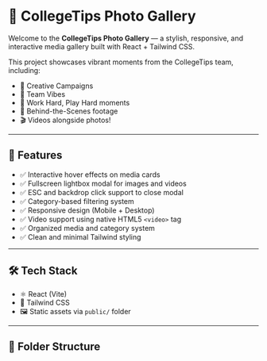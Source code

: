 # 📸 CollegeTips Photo Gallery

Welcome to the **CollegeTips Photo Gallery** — a stylish, responsive, and interactive media gallery built with React + Tailwind CSS.

This project showcases vibrant moments from the CollegeTips team, including:
- 🎨 Creative Campaigns  
- 🤝 Team Vibes  
- 🥳 Work Hard, Play Hard moments  
- 🎥 Behind-the-Scenes footage  
- 🎬 Videos alongside photos!

---

## 🚀 Features

- ✅ Interactive hover effects on media cards
- ✅ Fullscreen lightbox modal for images and videos
- ✅ ESC and backdrop click support to close modal
- ✅ Category-based filtering system
- ✅ Responsive design (Mobile + Desktop)
- ✅ Video support using native HTML5 `<video>` tag
- ✅ Organized media and category system
- ✅ Clean and minimal Tailwind styling

---

## 🛠 Tech Stack

- ⚛️ React (Vite)
- 🎨 Tailwind CSS
- 🖼️ Static assets via `public/` folder

---

## 📁 Folder Structure

